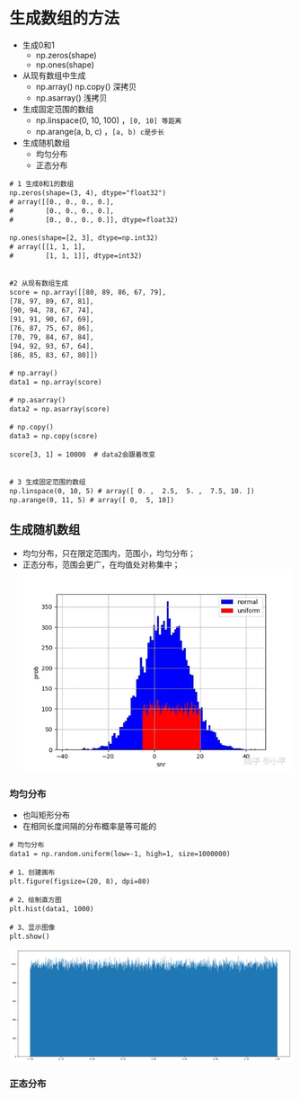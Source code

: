 # 生成数组的方法
- 生成0和1
	- np.zeros(shape)
	- np.ones(shape)
- 从现有数组中生成
	- np.array()  np.copy() 深拷贝
	- np.asarray() 浅拷贝
- 生成固定范围的数组
	- np.linspace(0, 10, 100) ，`[0, 10] 等距离`
	- np.arange(a, b, c) ，`[a, b) c是步长`
- 生成随机数组
	- 均匀分布
	- 正态分布

```
# 1 生成0和1的数组
np.zeros(shape=(3, 4), dtype="float32")
# array([[0., 0., 0., 0.],
#        [0., 0., 0., 0.],
#        [0., 0., 0., 0.]], dtype=float32)

np.ones(shape=[2, 3], dtype=np.int32)
# array([[1, 1, 1],
#        [1, 1, 1]], dtype=int32)


#2 从现有数组生成
score = np.array([[80, 89, 86, 67, 79],
[78, 97, 89, 67, 81],
[90, 94, 78, 67, 74],
[91, 91, 90, 67, 69],
[76, 87, 75, 67, 86],
[70, 79, 84, 67, 84],
[94, 92, 93, 67, 64],
[86, 85, 83, 67, 80]])

# np.array()
data1 = np.array(score)

# np.asarray()
data2 = np.asarray(score)

# np.copy()
data3 = np.copy(score)

score[3, 1] = 10000  # data2会跟着改变


# 3 生成固定范围的数组
np.linspace(0, 10, 5) # array([ 0. ,  2.5,  5. ,  7.5, 10. ])
np.arange(0, 11, 5) # array([ 0,  5, 10])
```
## 生成随机数组
- 均匀分布，只在限定范围内，范围小，均匀分布；
- 正态分布，范围会更广，在均值处对称集中；
![](../photo/Pasted%20image%2020231013184046.png)
### 均匀分布
- 也叫矩形分布
- 在相同长度间隔的分布概率是等可能的

```
# 均匀分布
data1 = np.random.uniform(low=-1, high=1, size=1000000)

# 1、创建画布
plt.figure(figsize=(20, 8), dpi=80)

# 2、绘制直方图
plt.hist(data1, 1000)

# 3、显示图像
plt.show()
```
![](../photo/Pasted%20image%2020231013183255.png)
### 正态分布